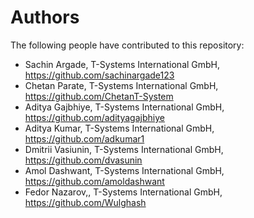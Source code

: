 # Authors

The following people have contributed to this repository:

* Sachin Argade, T-Systems International GmbH, https://github.com/sachinargade123
* Chetan Parate, T-Systems International GmbH, https://github.com/ChetanT-System
* Aditya Gajbhiye, T-Systems International GmbH, https://github.com/adityagajbhiye
* Aditya Kumar, T-Systems International GmbH, https://github.com/adkumar1
* Dmitrii Vasiunin, T-Systems International GmbH, https://github.com/dvasunin
* Amol Dashwant, T-Systems International GmbH, https://github.com/amoldashwant
* Fedor Nazarov,, T-Systems International GmbH,  https://github.com/Wulghash
